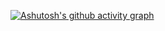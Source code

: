 [![Ashutosh's github activity graph](https://github-readme-activity-graph.cyclic.app/graph?username=joaoBatista04&bg_color=000000&color=ffffff&line=4100ff&point=ffffff&area=true&hide_border=true)](https://github.com/ashutosh00710/github-readme-activity-graph)
